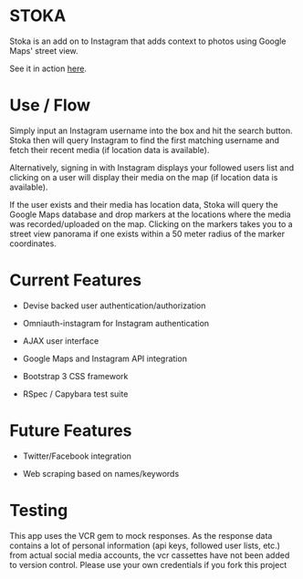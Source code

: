 # STOKA

Stoka is an add on to Instagram that adds context to photos using Google Maps' street view.

See it in action [here](https://stoka.herokuapp.com/).

# Use / Flow

Simply input an Instagram username into the box and hit the search button. Stoka then will query Instagram to find the first matching username and fetch their recent media (if location data is available).

Alternatively, signing in with Instagram displays your followed users list and clicking on a user will display their media on the map (if location data is available).

If the user exists and their media has location data, Stoka will query the Google Maps database and drop markers at the locations where the media was recorded/uploaded on the map. Clicking on the markers takes you to a street view panorama if one exists within a 50 meter radius of the marker coordinates. 

# Current Features

* Devise backed user authentication/authorization

* Omniauth-instagram for Instagram authentication

* AJAX user interface

* Google Maps and Instagram API integration 

* Bootstrap 3 CSS framework

* RSpec / Capybara test suite

# Future Features

* Twitter/Facebook integration

* Web scraping based on names/keywords

# Testing

This app uses the VCR gem to mock responses. As the response data contains a lot of personal information (api keys, followed user lists, etc.) from actual social media accounts, the vcr cassettes have not been added to version control. Please use your own credentials if you fork this project 